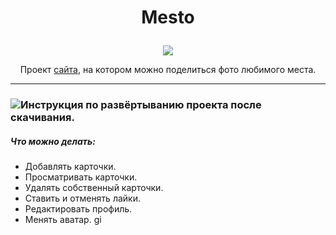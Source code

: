 # <p align="center">Mesto</p>
<p align="center"><img src="https://img.icons8.com/cute-clipart/64/000000/national-park.png"/></p>

<p align="center"> Проект <a href='https://artem-chumak.github.io/mesto/'>сайта</a>, на котором можно поделиться фото любимого места.</p>  

---
### <img src="https://img.icons8.com/plasticine/100/000000/refer-to-manual.png"/>Инструкция по развёртыванию проекта после скачивания.

##### Что можно делать:
- Добавлять карточки.
- Просматривать карточки.
- Удалять собственный карточки.
- Ставить и отменять лайки.
- Редактировать профиль.
- Менять аватар.
gi
